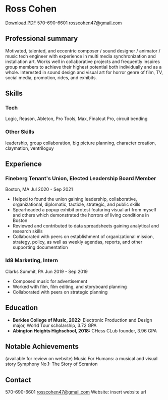 # Ross Cohen

[Download PDF](https://en.wikipedia.org/wiki/Hobbit#Lifestyle "Hobbit lifestyles")
570-690-6601
rosscohen47@gmail.com

## Professional summary

Motivated, talented, and eccentric composer / sound designer / animator / music tech engineer with experience in multi media synchronization and installation art. Works well in collaborative projects and frequently inspires group members to achieve their highest potential both individually and as a whole. Interested in sound design and visual art for horror genre of film, TV, social media, promotion, rides, and exhibits.

## Skills
### Tech
Logic, Reason, Ableton, Pro Tools, Max, Finalcut Pro, circuit bending
### Other Skills
leadership, group collaboration, big picture planning, character creation, claymation, ventriloguy

## Experience

### Fineberg Tenant's Union, Elected Leadership Board Member
Boston, MA Jul 2020 - Sep 2021

* Helped to found the union gaining leadership, collaborative, organizational, diplomatic, tacticle, strategic, and public skills
* Spearheaded a popup exhibit protest featuring visual art from myself and others which demonstrated the horrors of living conditions in Boston
* Reviewed and contributed to data spreadsheets gaining analytical and research skills
* Collaborated with peers on establishment of organizational mission, strategy, policy, as well as weekly agendas, reports, and other supporting documentation

### Id8 Marketing, Intern
Clarks Summit, PA Jun 2019 - Sep 2019

* Composed music for advertisement
* Worked with film, film editing, and storyboard planning
* Collaborated with peers on strategic planning

## Education
* **Berklee College of Music, 2022:** Electronic Production and Design major, World Tour scholarship, 3.72 GPA
* **Abington Heights Highschool, 2018:** CHess CLub founder, 3.96 GPA

## Notable Achievements
(available for review on website)
Music For Humans: a musical and visual story
Symphony No.1: The Story of Scranton

## Contact

570-690-6601
rosscohen47@gmail.com
Website: insert website url



